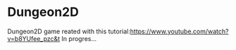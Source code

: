 # Dungeon2D
Dungeon2D game reated with this tutorial:https://www.youtube.com/watch?v=b8YUfee_pzc&t
In progres...

